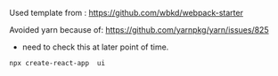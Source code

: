 

Used template from : https://github.com/wbkd/webpack-starter

Avoided yarn because of: https://github.com/yarnpkg/yarn/issues/825

- need to check this at later point of time.



```
npx create-react-app  ui
```

